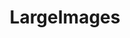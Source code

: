 ---
title: LargeImages
crosslinks:
- EarthPorn
- carporn
- CityPorn
- MapPorn
- SkyPorn
- AbandonedPorn
- wallpapers
- MilitaryPorn
- spaceporn
- ruralporn
- ExposurePorn
- woahdude
- AnimalPorn
- ArchitecturePorn
- BotanicalPorn
- HistoryPorn
- waterporn
- pic
- GunPorn
- MacroPorn
---
